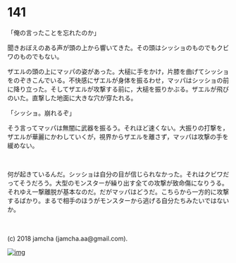 # 141

「俺の言ったことを忘れたのか」  

聞きおぼえのある声が頭の上から響いてきた。その頭はシッショのものでもクビワのものでもない。  

ザエルの頭の上にマッパの姿があった。大槌に手をかけ，片膝を曲げてシッショをのぞきこんでいる。不快感にザエルが身体を振るわせ，マッパはシッショの前に降り立った。そしてザエルが攻撃する前に，大槌を振りかぶる。ザエルが飛びのいた。直撃した地面に大きな穴が穿たれる。  

「シッショ。崩れるぞ」  

そう言ってマッパは無闇に武器を振るう。それほど速くない。大振りの打撃を，ザエルが華麗にかわしていくが，視界からザエルを離さず，マッパは攻撃の手を緩めない。  

<br>  

何が起きているんだ。シッショは自分の目が信じられなかった。それはクビワだってそうだろう。大型のモンスターが繰り出す全ての攻撃が致命傷になりうる。それゆえ一撃離脱が基本なのだ。だがマッパはどうだ。こちらから一方的に攻撃するばかり。まるで相手のほうがモンスターから逃げる自分たちみたいではないか。  

<br>  
<br>  
(c) 2018 jamcha (jamcha.aa@gmail.com).  

[![img](http://i.creativecommons.org/l/by-nc-sa/4.0/88x31.png)](http://creativecommons.org/licenses/by-nc-sa/4.0/deed)